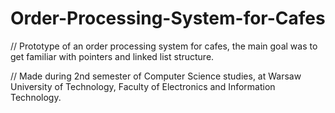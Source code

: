 # Order-Processing-System-for-Cafes

// Prototype of an order processing system for cafes,
 the main goal was to get familiar with pointers and linked list structure.

// Made during 2nd semester of Computer Science studies,
 at Warsaw University of Technology, Faculty of Electronics and Information Technology.
